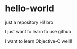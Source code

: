 # hello-world
just a repository
Hi! bro

I just want to learn to use github

I want to learn Objective-C well!!
